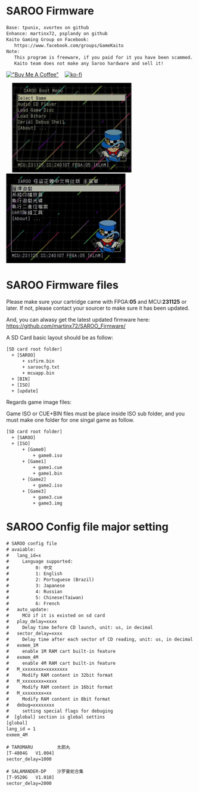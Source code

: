 # SAROO Firmware

<pre><code class="fenced-code-block language-SAROO">Base: tpunix, xvortex on github
Enhance: martinx72, psplandy on github
Kaito Gaming Group on Facebook:
   https://www.facebook.com/groups/GameKaito
Note:
   This program is freeware, if you paid for it you have been scammed.
   Kaito team does not make any Saroo hardware and sell it!
</code></pre>

[!["Buy Me A Coffee"](https://www.buymeacoffee.com/assets/img/custom_images/orange_img.png)](https://www.buymeacoffee.com/rgrdev)&nbsp;&nbsp;&nbsp;&nbsp;[![ko-fi](https://ko-fi.com/img/githubbutton_sm.svg)](https://ko-fi.com/I2I1J3G3I)



&nbsp;&nbsp;&nbsp;&nbsp;<img src="https://github.com/martinx72/SAROO_Firmware/blob/09ebe1ff1cbf52a99284ff4a69d700a4839aedc2/demo_gif/2024010718085950%20%5BAVC%20720p%5D%20%5B640i%5D.gif" width="320"/>&nbsp;&nbsp;&nbsp;&nbsp;&nbsp;&nbsp;<img src="https://github.com/martinx72/SAROO_Firmware/blob/09ebe1ff1cbf52a99284ff4a69d700a4839aedc2/demo_gif/2024010718044765%20%5BAVC%20720p%5D%20%5B640i%5D.gif" width="320"/>

# SAROO Firmware files

Please make sure your cartridge came with FPGA:**05** and MCU:**231125** or later. If not, please contact your sourcer to make sure it has been updated.

And, you can alwasy get the latest updated firmware here: https://github.com/martinx72/SAROO_Firmware/

A SD Card basic layout should be as follow:

<pre><code class="fenced-code-block language-SAROO">[SD card root folder]
  + [SAROO]
      + ssfirm.bin
      + saroocfg.txt
      + mcuapp.bin
  + [BIN]
  + [ISO]
  + [update]
</code></pre>

Regards game image files:

Game ISO or CUE+BIN files must be place inside ISO sub folder, and you must make one folder for one singal game as follow.

<pre><code class="fenced-code-block language-SAROO">[SD card root folder]
  + [SAROO]
  + [ISO]
      + [Game0]
          + game0.iso
      + [Game1] 
          + game1.cue
          + game1.bin
      + [Game2] 
          + game2.iso
      + [Game3] 
          + game3.cue
          + game3.img
</code></pre>

# SAROO Config file major setting

<pre><code class="fenced-code-block language-SAROO"># SAROO config file
# avaiable:
#   lang_id=x
#     Language supported:  
#          0: 中文  
#          1: English 
#          2: Portuguese (Brazil)
#          3: Japanese 
#          4: Russian 
#          5: Chinese(Taiwan) 
#          6: French
#   auto_update:
#     MCU if it is existed on sd card
#   play_delay=xxxx
#     Delay time before CD launch, unit: us, in decimal
#   sector_delay=xxxx
#     Delay time after each sector of CD reading, unit: us, in decimal
#   exmem_1M
#     enable 1M RAM cart built-in feature
#   exmem_4M
#     enable 4M RAM cart built-in feature
#   M_xxxxxxxx=xxxxxxxx
#     Modify RAM content in 32bit format
#   M_xxxxxxxx=xxxx
#     Modify RAM content in 16bit format
#   M_xxxxxxxx=xx
#     Modify RAM content in 8bit format
#   debug=xxxxxxxx
#     setting special flags for debuging
#  [global] section is global settins
[global]
lang_id = 1
exmem_4M

# TAROMARU         太郎丸
[T-4804G   V1.004]
sector_delay=1000

# SALAMANDER-DP    沙罗曼蛇合集
[T-9520G   V1.010]
sector_delay=2000
</code></pre>
